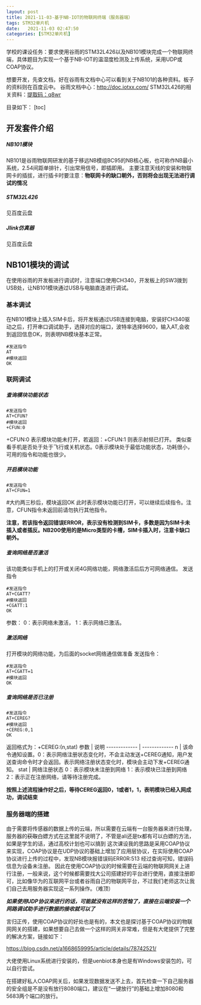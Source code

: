 ```yaml
---
layout: post
title: 2021-11-03-基于NB-IOT的物联网终端（服务器端）
tags: STM32单片机
date:   2021-11-03 02:47:50
categories: [STM32单片机] 
---
```


学校的课设任务：要求使用谷雨的STM32L426以及NB101模块完成一个物联网终端，具体题目为实现一个基于NB-IOT的温湿度检测及上传系统，采用UDP或COAP协议。

想要开发，先查文档，好在谷雨有文档中心可以看到关于NB101的各种资料。板子的资料则在百度云中。
谷雨文档中心：http://doc.iotxx.com/
STM32L426的相关资料：[提取码：q8wr](https://pan.baidu.com/s/14r6AqK9hrOc9aD7GnB8mSA )

目录如下：
[toc]

## 开发套件介绍
##### NB101模块
NB101是谷雨物联网研发的基于移远NB模组BC95的NB核心板，也可称作NB最小系统，2.54间距单排针，引出常用信号，即插即用。
主要注意天线的安装和物联网卡的插拔，进行插卡时要注意：**物联网卡的缺口朝外，否则将会出现无法进行调试的情况**

##### STM32L426
见百度云盘

##### Jlink仿真器
见百度云盘

## NB101模块的调试
在使用谷雨的开发板进行调试时，注意端口使用CH340，开发板上的SW3拨到USB处，让NB101模块通过USB与电脑直连进行调试。
### 基本调试
在NB101模块上插入SIM卡后，将开发板通过USB连接到电脑，安装好CH340驱动之后，打开串口调试助手，选择对应的端口，波特率选择9600，输入AT,会收到返回信息OK，则表明NB模块基本正常。
  ```
#发送指令
AT
#模块返回
OK
```
### 联网调试
 ##### 查询模块功能状态

  ```
#发送指令
AT+CFUN?
#模块返回
+CFUN:0
```
+CFUN:0 表示模块功能未打开，若返回：+CFUN:1 则表示射频已打开。
类似查看手机是否处于处于飞行或关机状态。0表示模块处于最低功能状态，功耗很小，可用的指令和功能也很少。
##### 开启模块功能
```
#发送指令
AT+CFUN=1
```
#大约两三秒后，模块返回OK
此时表示模块功能已打开，可以继续后续指令。注意，CFUN指令未返回前请勿执行其他指令。

**注意，若该指令返回错误ERROR，表示没有检测到SIM卡，多数是因为SIM卡未插入或者插反。NB200使用的是Micro类型的卡槽，SIM卡插入时，注意卡缺口朝外。**

##### 查询网络是否激活
该功能类似手机上的打开或关闭4G网络功能，网络激活后后方可网络通信。
发送指令
```
#发送指令
AT+CGATT?
#模块返回
+CGATT:1
OK
```
参数：
0：表示网络未激活，
1：表示网络已激活。
##### 激活网络
打开模块的网络功能，为后面的socket网络通信做准备
发送指令：
```
#发送指令
AT+CGATT=1
#模块返回
OK
```
##### 查询网络是否已注册
```
#发送指令
AT+CEREG?
#模块返回
+CEREG:0,1
OK
```
返回格式为：+CEREG:(n,stat)
参数  |  说明
------------- | -------------
n    | 	该命令通知设置。0：表示网络注册状态变化时，不会主动发送+CEREG通知，用户发送查询命令时才会返回。表示网络注册状态变化时，模块会主动下发+CEREG通知。
stat | 网络注册状态  0：表示模块未注册到网络 1：表示模块已注册到网络   2：表示正在注册网络，请等待注册完成。

**按照上述流程操作好之后，等待CEREG返回0，1或者1，1，表明模块已经入网成功，调试结束**

### 服务器端的搭建
由于需要将传感器的数据上传的云端，所以需要在云端有一台服务器来进行处理，服务器的~~获取~~白嫖方式在这里就不说明了，不管是ali还是tx都有可以白嫖的方法，如果是学生的话，通过高校计划也可以搞到
这次课设我的思路是采用COAP协议来实现，COAP协议是在UDP协议的基础上增加了应用层协议，在实际使用COAP协议进行上传的过程中，发现NB模块报错误码ERR0R:513 经过查询可知，错误码信息为设备未注册。
因此在使用COAP协议的时候需要在云端的物联网网关上进行注册，一般来说，这个时候都需要找大公司搭建好的平台进行使用，直接注册即可，比如像华为的互联网平台或者谷雨自己的物联网平台，不过我们老师这次让我们自己去用服务器实现这一系列操作。（难顶）

***如果使用UDP协议来进行的话，可能就没有这样的苦恼了，直接在云端安装一个网路调试助手进行数据的接收就可以了***

言归正传，使用COAP协议的好处也是有的，本文也是探讨基于COAP协议的物联网网关的搭建，如果想要自己去做一个这样的网关非常难，但是有大佬提供了完整的解决方案，链接如下：

https://blog.csdn.net/a1668659995/article/details/78742521/

大佬使用Linux系统进行安装的，但是uenbiot本身也是有Windows安装包的，可以自行尝试。

在搭建好私人COAP网关后，如果发现数据发送不上去，首先检查一下自己服务器的安全组是不是没有放行8080端口，建议在“一键放行”的基础上增加8080和5683两个端口的放行。